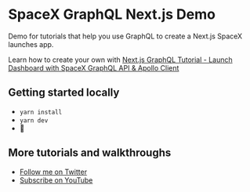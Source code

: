 # SpaceX GraphQL Next.js Demo

Demo for tutorials that help you use GraphQL to create a Next.js SpaceX launches app.

Learn how to create your own with [Next.js GraphQL Tutorial - Launch Dashboard with SpaceX GraphQL API & Apollo Client](https://www.youtube.com/watch?v=oxUPXhZ1t9I)

## Getting started locally
* `yarn install`
* `yarn dev`
* 🚀

## More tutorials and walkthroughs
* [Follow me on Twitter](https://twitter.com/colbyfayock)
* [Subscribe on YouTube](https://www.youtube.com/colbyfayock)
